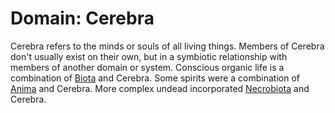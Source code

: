 # Domain: Cerebra

<meta property="og:description" content="Cerebra refers to the minds or souls of all living things.">

Cerebra refers to the minds or souls of all living things. Members of Cerebra don't usually exist on their own, but in a symbiotic relationship with members of another domain or system. Conscious organic life is a combination of [Biota](../../biota/introduction.md) and Cerebra. Some spirits were a combination of [Anima](../anima/introduction.md) and Cerebra. More complex undead incorporated [Necrobiota](../../necrobiota/introduction.md) and Cerebra.